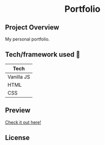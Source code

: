 
<h1 align="center">Portfolio</h1>


## Project Overview
My personal portfolio.

## Tech/framework used 🔧

| Tech                                                    | 
| ------------------------------------------------------- |
| Vanilla JS                         |    |
| HTML                        |     |
| CSS                           |    |
## Preview
<a href="https://drozd1krystian.github.io/portfolio/dist/" target="_blank">Check it out here!</a>
## License
